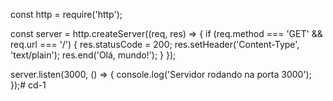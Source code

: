 const http = require('http');

const server = http.createServer((req, res) => {
 if (req.method === 'GET' && req.url === '/') {
    res.statusCode = 200;
    res.setHeader('Content-Type', 'text/plain');
    res.end('Olá, mundo!');
 }
});

server.listen(3000, () => {
 console.log('Servidor rodando na porta 3000');
});# cd-1
